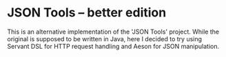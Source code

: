 # JSON Tools – better edition

This is an alternative implementation
of the 'JSON Tools' project.
While the original is supposed to be written in Java,
here I decided to try using Servant DSL for HTTP request handling
and Aeson for JSON manipulation.
